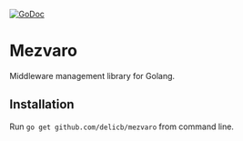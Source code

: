 [![GoDoc](http://godoc.org/github.com/delicb/mezvaro?status.png)](http://godoc.org/github.com/delicb/mezvaro)
# Mezvaro
Middleware management library for Golang.

## Installation
Run `go get github.com/delicb/mezvaro` from command line.
